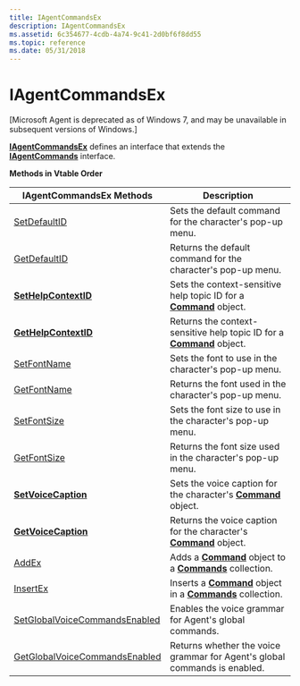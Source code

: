 ```yaml
---
title: IAgentCommandsEx
description: IAgentCommandsEx
ms.assetid: 6c354677-4cdb-4a74-9c41-2d0bf6f8dd55
ms.topic: reference
ms.date: 05/31/2018
---
```


# IAgentCommandsEx

\[Microsoft Agent is deprecated as of Windows 7, and may be unavailable in subsequent versions of Windows.\]

[**IAgentCommandsEx**](iagentcommandex.md) defines an interface that extends the [**IAgentCommands**](iagentcommands.md) interface.

**Methods in Vtable Order**



| IAgentCommandsEx Methods                                                             | Description                                                                                                   |
|--------------------------------------------------------------------------------------|---------------------------------------------------------------------------------------------------------------|
| [SetDefaultID](iagentcommandsex--setdefaultid.md)                                   | Sets the default command for the character's pop-up menu.                                                     |
| [GetDefaultID](iagentcommandsex--getdefaultid.md)                                   | Returns the default command for the character's pop-up menu.                                                  |
| [**SetHelpContextID**](iagentcommandex--sethelpcontextid.md)                        | Sets the context-sensitive help topic ID for a [**Command**](/windows/desktop/lwef/the-command-object) object.                     |
| [**GetHelpContextID**](iagentcommandex--gethelpcontextid.md)                        | Returns the context-sensitive help topic ID for a [**Command**](/windows/desktop/lwef/the-command-object) object.                  |
| [SetFontName](iagentcommandsex--setfontname.md)                                     | Sets the font to use in the character's pop-up menu.                                                          |
| [GetFontName](iagentcommandsex--getfontname.md)                                     | Returns the font used in the character's pop-up menu.                                                         |
| [SetFontSize](iagentcommandsex--setfontsize.md)                                     | Sets the font size to use in the character's pop-up menu.                                                     |
| [GetFontSize](iagentcommandsex--getfontsize.md)                                     | Returns the font size used in the character's pop-up menu.                                                    |
| [**SetVoiceCaption**](iagentcommandex--setvoicecaption.md)                          | Sets the voice caption for the character's [**Command**](/windows/desktop/lwef/the-command-object) object.                         |
| [**GetVoiceCaption**](iagentcommandex--getvoicecaption.md)                          | Returns the voice caption for the character's [**Command**](/windows/desktop/lwef/the-command-object) object.                      |
| [AddEx](iagentcommandsex--addex.md)                                                 | Adds a [**Command**](/windows/desktop/lwef/the-command-object) object to a [**Commands**](/windows/desktop/lwef/the-commands-collection-object) collection.    |
| [InsertEx](iagentcommandsex--insertex.md)                                           | Inserts a [**Command**](/windows/desktop/lwef/the-command-object) object in a [**Commands**](/windows/desktop/lwef/the-commands-collection-object) collection. |
| [SetGlobalVoiceCommandsEnabled](iagentcommandsex--setglobalvoicecommandsenabled.md) | Enables the voice grammar for Agent's global commands.                                                        |
| [GetGlobalVoiceCommandsEnabled](iagentcommandsex--getglobalvoicecommandsenabled.md) | Returns whether the voice grammar for Agent's global commands is enabled.                                     |



 

 

 
